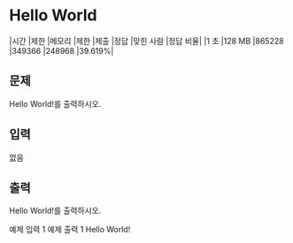 # Hello World
 
|시간 |제한	|메모리 |제한	|제출	|정답	|맞힌 사람	|정답 비율|
|1 초	|128 MB	|865228	|349366	|248968	|39.619%|

## 문제
Hello World!를 출력하시오.

## 입력
없음

## 출력
Hello World!를 출력하시오.

예제 입력 1 
예제 출력 1 
Hello World!
